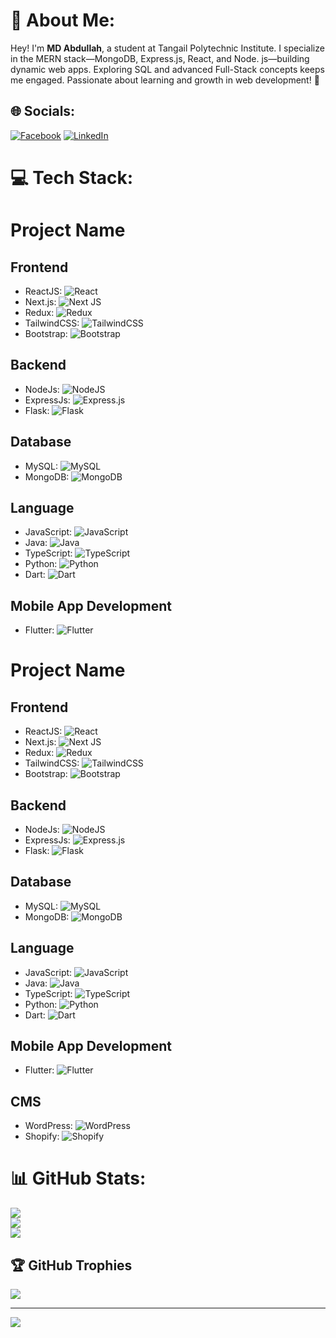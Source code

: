 # 💫 About Me:

Hey! I'm **MD Abdullah**, a student at Tangail Polytechnic Institute. I specialize in the MERN stack—MongoDB, Express.js, React, and Node. js—building dynamic web apps. Exploring SQL and advanced Full-Stack concepts keeps me engaged. Passionate about learning and growth in web development! 🚀




## 🌐 Socials:
[![Facebook](https://img.shields.io/badge/Facebook-%231877F2.svg?logo=Facebook&logoColor=white)](https://www.facebook.com/profile.php?id=100086184884085) [![LinkedIn](https://img.shields.io/badge/LinkedIn-%230077B5.svg?logo=linkedin&logoColor=white)](https://www.linkedin.com/in/md-abdullah-1907b8173/) 

# 💻 Tech Stack:
# Project Name

## Frontend
- ReactJS: ![React](https://img.shields.io/badge/react-%2320232a.svg?style=for-the-badge&logo=react&logoColor=%2361DAFB)
- Next.js: ![Next JS](https://img.shields.io/badge/Next-black?style=for-the-badge&logo=next.js&logoColor=white)
- Redux: ![Redux](https://img.shields.io/badge/redux-%23593d88.svg?style=for-the-badge&logo=redux&logoColor=white)
- TailwindCSS: ![TailwindCSS](https://img.shields.io/badge/tailwindcss-%2338B2AC.svg?style=for-the-badge&logo=tailwind-css&logoColor=white)
- Bootstrap: ![Bootstrap](https://img.shields.io/badge/bootstrap-%238511FA.svg?style=for-the-badge&logo=bootstrap&logoColor=white)

## Backend
- NodeJs: ![NodeJS](https://img.shields.io/badge/node.js-6DA55F?style=for-the-badge&logo=node.js&logoColor=white)
- ExpressJs: ![Express.js](https://img.shields.io/badge/express.js-%23404d59.svg?style=for-the-badge&logo=express&logoColor=%2361DAFB)
- Flask: ![Flask](https://img.shields.io/badge/Flask-%23000.svg?style=for-the-badge&logo=flask&logoColor=white)

## Database
- MySQL: ![MySQL](https://img.shields.io/badge/mysql-%2300000f.svg?style=for-the-badge&logo=mysql&logoColor=white)
- MongoDB: ![MongoDB](https://img.shields.io/badge/MongoDB-%234ea94b.svg?style=for-the-badge&logo=mongodb&logoColor=white)

## Language
- JavaScript: ![JavaScript](https://img.shields.io/badge/javascript-%23323330.svg?style=for-the-badge&logo=javascript&logoColor=%23F7DF1E)
- Java: ![Java](https://img.shields.io/badge/java-%23ED8B00.svg?style=for-the-badge&logo=openjdk&logoColor=white)
- TypeScript: ![TypeScript](https://img.shields.io/badge/TypeScript-3178C6?style=for-the-badge&logo=typescript&logoColor=white)
- Python: ![Python](https://img.shields.io/badge/python-%2314354C.svg?style=for-the-badge&logo=python&logoColor=white)
- Dart: ![Dart](https://img.shields.io/badge/Dart-%230175C2.svg?style=for-the-badge&logo=dart&logoColor=white)

## Mobile App Development
- Flutter: ![Flutter](https://img.shields.io/badge/Flutter-%2302569B.svg?style=for-the-badge&logo=flutter&logoColor=white)

# Project Name

## Frontend
- ReactJS: ![React](https://img.shields.io/badge/react-%2320232a.svg?style=for-the-badge&logo=react&logoColor=%2361DAFB)
- Next.js: ![Next JS](https://img.shields.io/badge/Next-black?style=for-the-badge&logo=next.js&logoColor=white)
- Redux: ![Redux](https://img.shields.io/badge/redux-%23593d88.svg?style=for-the-badge&logo=redux&logoColor=white)
- TailwindCSS: ![TailwindCSS](https://img.shields.io/badge/tailwindcss-%2338B2AC.svg?style=for-the-badge&logo=tailwind-css&logoColor=white)
- Bootstrap: ![Bootstrap](https://img.shields.io/badge/bootstrap-%238511FA.svg?style=for-the-badge&logo=bootstrap&logoColor=white)

## Backend
- NodeJs: ![NodeJS](https://img.shields.io/badge/node.js-6DA55F?style=for-the-badge&logo=node.js&logoColor=white)
- ExpressJs: ![Express.js](https://img.shields.io/badge/express.js-%23404d59.svg?style=for-the-badge&logo=express&logoColor=%2361DAFB)
- Flask: ![Flask](https://img.shields.io/badge/Flask-%23000.svg?style=for-the-badge&logo=flask&logoColor=white)

## Database
- MySQL: ![MySQL](https://img.shields.io/badge/mysql-%2300000f.svg?style=for-the-badge&logo=mysql&logoColor=white)
- MongoDB: ![MongoDB](https://img.shields.io/badge/MongoDB-%234ea94b.svg?style=for-the-badge&logo=mongodb&logoColor=white)

## Language
- JavaScript: ![JavaScript](https://img.shields.io/badge/javascript-%23323330.svg?style=for-the-badge&logo=javascript&logoColor=%23F7DF1E)
- Java: ![Java](https://img.shields.io/badge/java-%23ED8B00.svg?style=for-the-badge&logo=openjdk&logoColor=white)
- TypeScript: ![TypeScript](https://img.shields.io/badge/TypeScript-3178C6?style=for-the-badge&logo=typescript&logoColor=white)
- Python: ![Python](https://img.shields.io/badge/python-%2314354C.svg?style=for-the-badge&logo=python&logoColor=white)
- Dart: ![Dart](https://img.shields.io/badge/Dart-%230175C2.svg?style=for-the-badge&logo=dart&logoColor=white)

## Mobile App Development
- Flutter: ![Flutter](https://img.shields.io/badge/Flutter-%2302569B.svg?style=for-the-badge&logo=flutter&logoColor=white)

## CMS
- WordPress: ![WordPress](https://img.shields.io/badge/WordPress-%2321759B.svg?style=for-the-badge&logo=wordpress&logoColor=white)
- Shopify: ![Shopify](https://img.shields.io/badge/Shopify-%237A8080.svg?style=for-the-badge&logo=shopify&logoColor=white)



# 📊 GitHub Stats:
![](https://github-readme-stats.vercel.app/api?username=Md-Abdullah-321&theme=dark&hide_border=false&include_all_commits=true&count_private=true)<br/>
![](https://github-readme-streak-stats.herokuapp.com/?user=Md-Abdullah-321&theme=dark&hide_border=false)<br/>
![](https://github-readme-stats.vercel.app/api/top-langs/?username=Md-Abdullah-321&theme=dark&hide_border=false&include_all_commits=true&count_private=true&layout=compact)

## 🏆 GitHub Trophies
![](https://github-profile-trophy.vercel.app/?username=Md-Abdullah-321&theme=radical&no-frame=false&no-bg=true&margin-w=4)

---
[![](https://visitcount.itsvg.in/api?id=Md-Abdullah-321&icon=0&color=0)](https://visitcount.itsvg.in)

<!-- Proudly created with GPRM ( https://gprm.itsvg.in ) -->
